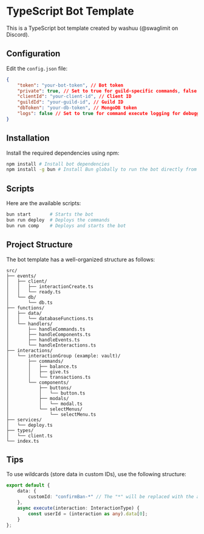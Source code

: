# TypeScript Bot Template

This is a TypeScript bot template created by washuu (@swaglimit on Discord).

## Configuration

Edit the `config.json` file:

```json
{
    "token": "your-bot-token", // Bot token
    "private": true, // Set to true for guild-specific commands, false otherwise
    "clientId": "your-client-id", // Client ID
    "guildId": "your-guild-id", // Guild ID
    "dbToken": "your-db-token", // MongoDB token
    "logs": false // Set to true for command execute logging for debugging
}
```

## Installation

Install the required dependencies using npm:

```bash
npm install # Install bot dependencies
npm install -g bun # Install Bun globally to run the bot directly from TypeScript
```

## Scripts

Here are the available scripts:

```bash
bun start       # Starts the bot
bun run deploy  # Deploys the commands
bun run comp    # Deploys and starts the bot
```

## Project Structure

The bot template has a well-organized structure as follows:

```
src/
├── events/
│   ├── client/
│   │   ├── interactionCreate.ts
│   │   └── ready.ts
│   └── db/
│       └── db.ts
├── functions/
│   ├── data/
│   │   └── databaseFunctions.ts
│   └── handlers/
│       ├── handleCommands.ts
│       ├── handleComponents.ts
│       ├── handleEvents.ts
│       └── handleInteractions.ts
├── interactions/
│   └── interactionGroup (example: vault)/
│       ├── commands/
│       │   ├── balance.ts
│       │   ├── give.ts
│       │   └── transactions.ts
│       └── components/
│           ├── buttons/
│           │   └── button.ts
│           ├── modals/
│           │   └── modal.ts
│           └── selectMenus/
│               └── selectMenu.ts
├── services/
│   └── deploy.ts
├── types/
│   └── client.ts
└── index.ts
```

## Tips

To use wildcards (store data in custom IDs), use the following structure:

```typescript
export default {
    data: {
        customId: "confirmBan-*" // The "*" will be replaced with the actual ID.
    },
    async execute(interaction: InteractionType) {
        const userId = (interaction as any).data[0];
    }
};
```